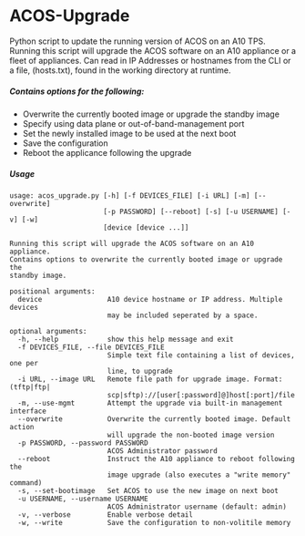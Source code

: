 # ACOS-Upgrade
Python script to update the running version of ACOS on an A10 TPS.  Running
this script will upgrade the ACOS software on an A10 appliance or a fleet of
appliances. Can read in IP Addresses or hostnames from the CLI or a file, 
(hosts.txt), found in the working directory at runtime.

##### Contains options for the following:
 - Overwrite the currently booted image or upgrade the standby image
 - Specify using data plane or out-of-band-management port
 - Set the newly installed image to be used at the next boot
 - Save the configuration
 - Reboot the applicance following the upgrade

##### Usage
```
usage: acos_upgrade.py [-h] [-f DEVICES_FILE] [-i URL] [-m] [--overwrite]
                       [-p PASSWORD] [--reboot] [-s] [-u USERNAME] [-v] [-w]
                       [device [device ...]]

Running this script will upgrade the ACOS software on an A10 appliance.
Contains options to overwrite the currently booted image or upgrade the
standby image.

positional arguments:
  device                A10 device hostname or IP address. Multiple devices
                        may be included seperated by a space.

optional arguments:
  -h, --help            show this help message and exit
  -f DEVICES_FILE, --file DEVICES_FILE
                        Simple text file containing a list of devices, one per
                        line, to upgrade
  -i URL, --image URL   Remote file path for upgrade image. Format: (tftp|ftp|
                        scp|sftp)://[user[:password]@]host[:port]/file
  -m, --use-mgmt        Attempt the upgrade via built-in management interface
  --overwrite           Overwrite the currently booted image. Default action
                        will upgrade the non-booted image version
  -p PASSWORD, --password PASSWORD
                        ACOS Administrator password
  --reboot              Instruct the A10 appliance to reboot following the
                        image upgrade (also executes a "write memory" command)
  -s, --set-bootimage   Set ACOS to use the new image on next boot
  -u USERNAME, --username USERNAME
                        ACOS Administrator username (default: admin)
  -v, --verbose         Enable verbose detail
  -w, --write           Save the configuration to non-volitile memory
```